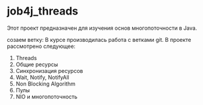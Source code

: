 # job4j_threads

Этот проект предназначен для изучения основ многопоточности в Java.

созаем ветку:
В курсе производилась работа с ветками git.
В проекте рассмотрено следующее:
1. Threads
2. Общие ресурсы
3. Синхронизация ресурсов
4. Wait, Notify, NotifyAll
5. Non Blocking Algorithm
6. Пулы
7. NIO и многопоточность